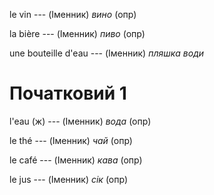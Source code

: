 le vin --- (Іменник)
*вино* (опр)



la bière --- (Іменник)
*пиво* (опр)



une bouteille d'eau --- (Іменник)
*пляшка води*



# Початковий 1
l'eau (ж) --- (Іменник)
*вода* (опр)



le thé --- (Іменник)
*чай* (опр)



le café --- (Іменник)
*кава* (опр)



le jus --- (Іменник)
*сік* (опр)